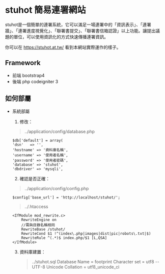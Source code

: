 stuhot 簡易連署網站
===
stuhot是一個簡單的連署系統，它可以滿足一場連署中的「資訊表示」、「連署牆」、「連署進度視覺化」、「聯署書提交」、「聯署書信箱認證」以上功能。讓提出議題的單位，可以使用資訊化的方式快速傳播連署資訊。

你可以在
https://stuhot.at.tw/
看到本網站實際運作的樣子。

## Framework
- 前端
    bootstrap4
- 後端
    php
    codeigniter 3

## 如何部屬
- 系統部屬
    1. 修改：

    > ../application/config/database.php
    ```php=76
    $db['default'] = array(
	'dsn'	=> '',
	'hostname' => '資料庫名稱',
	'username' => '使用者名稱',
	'password' => '使用者密碼',
	'database' => 'stuhot',
	'dbdriver' => 'mysqli',
    ```
    2. 確認是否正確： 
    > ../application/config/config.php
    ```php=26
    $config['base_url'] = 'http://localhost/stuhot/';
    ```
    > ../.htaccess
    ```php=26
    <IfModule mod_rewrite.c>
        RewriteEngine on
        //需與目錄名稱相同
        RewriteBase /stuhot/
        RewriteCond $1 !^(index\.php|images|dist|pic|robots\.txt|$)
        RewriteRule ^(.*)$ index.php/$1 [L,QSA]
    </IfModule>
    ```

    3. 資料庫建置：
        > ../stuhot.sql
        Database Name = footprint
        Character set = utf8 -- UTF-8 Unicode
        Collation = utf8_unicode_ci
